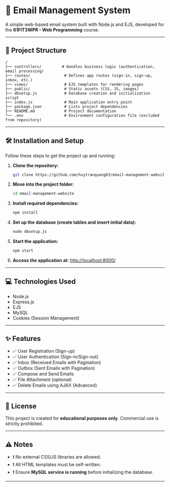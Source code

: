 
# 📧 Email Management System

A simple web-based email system built with Node.js and EJS, developed for the **61FIT3WPR - Web Programming** course.

---

## 📂 Project Structure

```
/
├── controllers/         # Handles business logic (authentication, email processing)
├── routes/               # Defines app routes (sign-in, sign-up, inbox, etc.)
├── views/                # EJS templates for rendering pages
├── public/               # Static assets (CSS, JS, images)
├── dbsetup.js            # Database creation and initialization script
├── index.js              # Main application entry point
├── package.json          # Lists project dependencies
├── README.md             # Project documentation
└── .env                  # Environment configuration file (excluded from repository)
```

---

## 🛠️ Installation and Setup

Follow these steps to get the project up and running:

1. **Clone the repository:**
    ```bash
    git clone https://github.com/huytranquang03/email-management-website.git
    ```
2. **Move into the project folder:**
    ```bash
    cd email-management-website
    ```
3. **Install required dependencies:**
    ```bash
    npm install
    ```
4. **Set up the database (create tables and insert initial data):**
    ```bash
    node dbsetup.js
    ```
5. **Start the application:**
    ```bash
    npm start
    ```
6. **Access the application at:**
    [http://localhost:8000/](http://localhost:8000/)

---

## 💻 Technologies Used

- Node.js
- Express.js
- EJS
- MySQL
- Cookies (Session Management)

---

## ✨ Features

- ✅ User Registration (Sign-up)
- ✅ User Authentication (Sign-in/Sign-out)
- ✅ Inbox (Received Emails with Pagination)
- ✅ Outbox (Sent Emails with Pagination)
- ✅ Compose and Send Emails
- ✅ File Attachment (optional)
- ✅ Delete Emails using AJAX (Advanced)

---


## 📜 License

This project is created for **educational purposes only**. Commercial use is strictly prohibited.

---

## ⚠️ Notes

- ❗ No external CSS/JS libraries are allowed.
- ❗ All HTML templates must be self-written.
- ❗ Ensure **MySQL service is running** before initializing the database.

---
